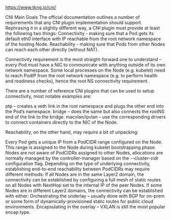 <https://www.tkng.io/cni/>

CNI
Main Goals
The official documentation outlines a number of requirements that any CNI plugin implementation should support. Rephrasing it in a slightly different way, a CNI plugin must provide at least the following two things:
Connectivity - making sure that a Pod gets its default eth0 interface with IP reachable from the root network namespace of the hosting Node.
Reachability - making sure that Pods from other Nodes can reach each other directly (without NAT).

Connectivity requirement is the most straight-forward one to understand – every Pod must have a NIC to communicate with anything outside of its own network namespace. Some local processes on the Node (e.g. kubelet) need to reach PodIP from the root network namespace (e.g. to perform health and readiness checks), hence the root NS connectivity requirement.

There are a number of reference CNI plugins that can be used to setup connectivity, most notable examples are:

ptp – creates a veth link in the root namespace and plugs the other end into the Pod’s namespace.
bridge – does the same but also connects the rootNS end of the link to the bridge.
macvlan/ipvlan – use the corresponding drivers to connect containers directly to the NIC of the Node.

Reachability, on the other hand, may require a bit of unpacking:

Every Pod gets a unique IP from a PodCIDR range configured on the Node.
This range is assigned to the Node during kubelet bootstrapping phase.
Nodes are not aware of PodCIDRs assigned to other Nodes, allocations are normally managed by the controller-manager based on the --cluster-cidr configuration flag.
Depending on the type of underlying connectivity, establishing end-to-end reachability between PodCIDRs may require different methods:
If all Nodes are in the same Layer2 domain, the connectivity can be established by configuring a full mesh of static routes on all Nodes with NextHop set to the internal IP of the peer Nodes.
If some Nodes are in different Layer2 domains, the connectivity can be established with either:
Orchestrating the underlay – usually done with BGP for on-prem or some form of dynamically-provisioned static routes for public cloud environments.
Encapsulating in the overlay – VXLAN is still the most popular encap type.
